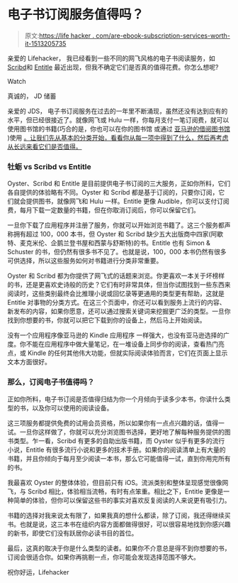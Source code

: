 # 电子书订阅服务值得吗？

> 原文:[https://life hacker . com/are-ebook-subscription-services-worth-it-1513205735](https://lifehacker.com/are-ebook-subscription-services-worth-it-1513205735)

亲爱的 Lifehacker，
我已经看到一些不同的网飞风格的电子书阅读服务，如[Scribd](http://www.scribd.com/)和 [Entitle](https://www.entitlebooks.com/) 最近出现，但我不确定它们是否真的值得花费。你怎么想呢?

Watch

真诚的，
JD 储蓄

亲爱的 JDS，
电子书订阅服务在过去的一年里不断涌现，虽然还没有达到应有的水平，但已经很接近了。就像网飞或 Hulu 一样，你每月支付一笔订阅费，就可以使用图书馆的书籍(巧合的是，你也可以在你的图书馆 或通过 [亚马逊的借阅图书馆](http://www.amazon.com/gp/feature.html?asc_campaign=InlineText&asc_refurl=https://lifehacker.com/are-ebook-subscription-services-worth-it-1513205735&asc_source=&docId=1000739811&tag=kinjalifehackerlink-20) )使用 [。让我们先从基本的分类开始，看看你从每一项中得到了什么，然后再考虑从长远来看它们是否值得。](https://lifehacker.com/amazon-kindle-owners-can-now-check-out-books-at-the-loc-5842821)

### 牡蛎 vs Scribd vs Entitle

Oyster、Scribd 和 Entitle 是目前提供电子书订阅的三大服务，正如你所料，它们各自提供的体验略有不同。Oyster 和 Scribd 都是基于订阅的，只要你订阅，它们就会提供图书，就像网飞和 Hulu 一样。Entitle 更像 Audible，你可以支付订阅费，每月下载一定数量的书籍，但在你取消订阅后，你可以保留它们。

一旦你下载了应用程序并注册了服务，你就可以开始浏览书籍了。这三个服务都声称拥有超过 100，000 本书，但 Oyster 和 Scribd 缺少五大出版商中四家(阿歇特、麦克米伦、企鹅兰登书屋和西蒙与舒斯特)的书。Entitle 也有 Simon & Schuster 的书，但仍然有很多书不见了。也就是说，100，000 本书仍然有很多可供选择，所以这些服务如何对书籍进行分类非常重要。

Oyster 和 Scribd 都为你提供了网飞式的话题来浏览。你更喜欢一本关于坏榜样的书，还是更喜欢史诗般的历史？它们有时非常具体，但当你试图找到一些东西来阅读时，这些类别最终会比推理小说或回忆录等更通用的类型更有帮助，这就是 Entitle 对事物的分类方式。在这三个页面中，你还可以看到服务上流行的内容、新发布的内容，如果你愿意，还可以通过搜索关键词来挖掘更广泛的类型。一旦你找到你想要的书，你就可以把它下载到你的设备上，然后马上开始阅读。

没有一个应用程序像亚马逊的 Kindle 应用程序 一样强大，也没有亚马逊选择的广度。你不能在应用程序中做大量笔记，在一堆设备上同步你的阅读，查看热门亮点，或 Kindle 的任何其他伟大功能，但就实际阅读体验而言，它们在页面上显示文本方面很好。

### 那么，订阅电子书值得吗？

正如你所料，电子书订阅是否值得归结为你一个月倾向于读多少本书，你读什么类型的书，以及你可以使用的阅读设备。

这三项服务都提供免费的试用会员资格，所以如果你有一点点兴趣的话，值得一试。一旦你这样做了，你就可以充分浏览图书选择，更好地了解每种服务提供的图书类型。乍一看，Scribd 有更多的自助出版书籍，而 Oyster 似乎有更多的流行小说，Entitle 有很多流行小说和更多的技术手册。如果你的阅读清单上有大量的书籍，并且你倾向于每月至少阅读一本书，那么它可能值得一试，直到你用完所有的书。

我最喜欢 Oyster 的整体体验，但目前只有 iOS。流派类别和整体呈现感觉很像网飞，与 Scribd 相比，体验相当流畅，有时有点笨重。相比之下，Entitle 更像是一种简单的体验，但你可以保留这些书的事实对喜欢反复阅读的人来说更有吸引力。

书籍的选择对我来说太有限了，如果我真的想什么都读，除了订阅，我还得继续买书。也就是说，这三本书在组织内容方面都做得很好，可以很容易地找到你感兴趣的新书，即使它们没有跃居你必读书目的首位。

最后，这真的取决于你是什么类型的读者。如果你不介意总是得不到你想要的书，订阅会很适合你。如果你再挑剔一点，你可能会发现选择范围不够大。

祝你好运，Lifehacker